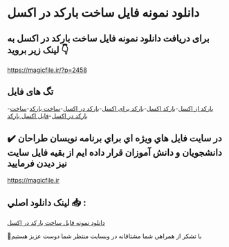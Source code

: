 # دانلود نمونه فایل ساخت بارکد در اکسل

## برای دریافت دانلود نمونه فایل ساخت بارکد در اکسل به لینک زیر بروید 👇

https://magicfile.ir/?p=2458

## تگ های فایل

-[بارکد از اکسل](https://magicfile.ir/product/%d8%af%d8%a7%d9%86%d9%84%d9%88%d8%af-%d9%86%d9%85%d9%88%d9%86%d9%87-%d9%81%d8%a7%db%8c%d9%84-%d8%b3%d8%a7%d8%ae%d8%aa-%d8%a8%d8%a7%d8%b1%da%a9%d8%af-%d8%af%d8%b1-%d8%a7%da%a9%d8%b3%d9%84/)-[بارکد اکسل](https://magicfile.ir/product/%d8%af%d8%a7%d9%86%d9%84%d9%88%d8%af-%d9%86%d9%85%d9%88%d9%86%d9%87-%d9%81%d8%a7%db%8c%d9%84-%d8%b3%d8%a7%d8%ae%d8%aa-%d8%a8%d8%a7%d8%b1%da%a9%d8%af-%d8%af%d8%b1-%d8%a7%da%a9%d8%b3%d9%84/)-[بارکد برای اکسل](https://magicfile.ir/product/%d8%af%d8%a7%d9%86%d9%84%d9%88%d8%af-%d9%86%d9%85%d9%88%d9%86%d9%87-%d9%81%d8%a7%db%8c%d9%84-%d8%b3%d8%a7%d8%ae%d8%aa-%d8%a8%d8%a7%d8%b1%da%a9%d8%af-%d8%af%d8%b1-%d8%a7%da%a9%d8%b3%d9%84/)-[بارکد در اکسل](https://magicfile.ir/product/%d8%af%d8%a7%d9%86%d9%84%d9%88%d8%af-%d9%86%d9%85%d9%88%d9%86%d9%87-%d9%81%d8%a7%db%8c%d9%84-%d8%b3%d8%a7%d8%ae%d8%aa-%d8%a8%d8%a7%d8%b1%da%a9%d8%af-%d8%af%d8%b1-%d8%a7%da%a9%d8%b3%d9%84/)-[ساخت بارکد](https://magicfile.ir/product/%d8%af%d8%a7%d9%86%d9%84%d9%88%d8%af-%d9%86%d9%85%d9%88%d9%86%d9%87-%d9%81%d8%a7%db%8c%d9%84-%d8%b3%d8%a7%d8%ae%d8%aa-%d8%a8%d8%a7%d8%b1%da%a9%d8%af-%d8%af%d8%b1-%d8%a7%da%a9%d8%b3%d9%84/)-[ساخت بارکد در اکسل](https://magicfile.ir/product/%d8%af%d8%a7%d9%86%d9%84%d9%88%d8%af-%d9%86%d9%85%d9%88%d9%86%d9%87-%d9%81%d8%a7%db%8c%d9%84-%d8%b3%d8%a7%d8%ae%d8%aa-%d8%a8%d8%a7%d8%b1%da%a9%d8%af-%d8%af%d8%b1-%d8%a7%da%a9%d8%b3%d9%84/)-[فایل اکسل بارکد](https://magicfile.ir/product/%d8%af%d8%a7%d9%86%d9%84%d9%88%d8%af-%d9%86%d9%85%d9%88%d9%86%d9%87-%d9%81%d8%a7%db%8c%d9%84-%d8%b3%d8%a7%d8%ae%d8%aa-%d8%a8%d8%a7%d8%b1%da%a9%d8%af-%d8%af%d8%b1-%d8%a7%da%a9%d8%b3%d9%84/)

## ✔️ در سايت فايل هاي ويژه اي براي برنامه نويسان طراحان دانشجويان و دانش آموزان قرار داده ايم از بقيه فايل سايت نيز ديدن فرماييد

https://magicfile.ir


## لينک دانلود اصلي 📥 :

[دانلود نمونه فایل ساخت بارکد در اکسل](https://magicfile.ir/product/%d8%af%d8%a7%d9%86%d9%84%d9%88%d8%af-%d9%86%d9%85%d9%88%d9%86%d9%87-%d9%81%d8%a7%db%8c%d9%84-%d8%b3%d8%a7%d8%ae%d8%aa-%d8%a8%d8%a7%d8%b1%da%a9%d8%af-%d8%af%d8%b1-%d8%a7%da%a9%d8%b3%d9%84/) 


🙏با تشکر از همراهي شما مشتاقانه در وبسایت منتظر شما دوست عزیز هستیم

